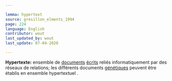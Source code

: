 ```yaml
---

lemma: hypertext
source: gresillon_elments_1994
page: 224
language: English
contributor: wout
last_updated_by: wout
last_update: 07-04-2020

---
```


**Hypertexte:** ensemble de [documents](document.html) [écrits](writingProduct.html) reliés informatiquement par des réseaux de relations; les différents documents [génétiques](genesis.html) peuvent être établis en ensemble hypertextuel .
